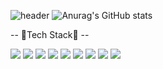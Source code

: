 <!--
**Greatisland/Greatisland** is a ✨ _special_ ✨ repository because its `README.md` (this file) appears on your GitHub profile.

Here are some ideas to get you started:

- 🔭 I’m currently working on ...
- 🌱 I’m currently learning ...
- 👯 I’m looking to collaborate on ...
- 🤔 I’m looking for help with ...
- 💬 Ask me about ...
- 📫 How to reach me: ...
- 😄 Pronouns: ...
- ⚡ Fun fact: ...
-->
![header](https://capsule-render.vercel.app/api?type=Slice&height=240&color=auto&text=For%20the%20BETTER%20CODE&fontColor=FFFFFF&fontAlign=70&fontAlignY=20&fontSize=45&desc=HyeonJin's%20Github&descAlign=80&descAlignY=35&rotate=17&stroke=FFFFFF&strokeWidth=1)
![Anurag's GitHub stats](https://github-readme-stats.vercel.app/api?username=Greatisland&show_icons=true&theme=radical)

-- 🔭Tech Stack🔭 --

<img src="https://img.shields.io/badge/HTML5-E34F26?style=flat-square&logo=html5&logoColor=white"/>
<img src="https://img.shields.io/badge/CSS3-1572B6?style=flat-square&logo=css3&logoColor=white"/>
<img src="https://img.shields.io/badge/JavaScript-F7DF1E?style=flat-square&logo=javascript&logoColor=black"/>
<img src="https://img.shields.io/badge/TypeScript-3178C6?style=flat-square&logo=typescript&logoColor=white"/>
<img src="https://img.shields.io/badge/React-61DAFB?style=flat-square&logo=react&logoColor=black"/>
<img src="https://img.shields.io/badge/Styled Components-DB7093?style=flat-square&logo=styled-components&logoColor=white"/>
<img src="https://img.shields.io/badge/Redux-764ABC?style=flat-square&logo=redux&logoColor=white"/>
<img src="https://img.shields.io/badge/Adobe XD-FF61F6?style=flat-square&logo=adobe xd&logoColor=white"/>
<img src="https://img.shields.io/badge/Figma-F24E1E?style=flat-square&logo=figma&logoColor=white"/>

